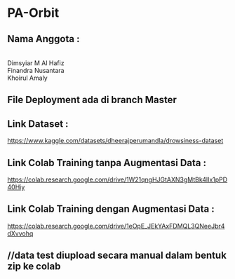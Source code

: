 # PA-Orbit

## Nama Anggota :
<br> Dimsyiar M Al Hafiz
<br> Finandra Nusantara
<br> Khoirul Amaly

## File Deployment ada di branch Master

## Link Dataset :
https://www.kaggle.com/datasets/dheerajperumandla/drowsiness-dataset

## Link Colab Training tanpa Augmentasi Data :
https://colab.research.google.com/drive/1W21qngHJGtAXN3gMtBk4lIx1pPD40Hiy

## Link Colab Training dengan Augmentasi Data :
https://colab.research.google.com/drive/1eOpE_JEkYAxFDMQL3QNeeJbr4dXvvohq

## //data test diupload secara manual dalam bentuk zip ke colab

